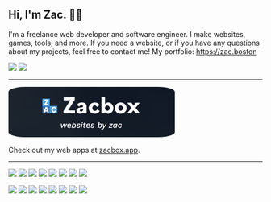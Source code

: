 ## Hi, I'm Zac. 👋🏻

I'm a freelance web developer and software engineer. I make websites, games, tools, and more. If you need a website, or if you have any questions about my projects, feel free to contact me! My portfolio: https://zac.boston

[![](https://img.shields.io/badge/Discord-TheOnlyZac-informational?style=flat&logo=Discord&logoColor=white&color=5865F2)](https://discordapp.com/channels/@me/TheOnlyZac#0269/) [![](https://img.shields.io/badge/Email-contact@zac.boston-informational?style=flat&logo=Gmail&logoColor=white&color=1d7bff)](mailto:contact@zac.boston)

<hr/>

<a href="https://zacbox.app">
    <img src="img/zacbox-banner.png" style="height: 100px; border-radius: 10%;" alt="Banner image with the Zacbox logo and text &quot;Zacbox; websites by Zac&quot;." />
</a>

Check out my web apps at [zacbox.app](https://zacbox.app).

<hr/>

![](https://img.shields.io/badge/HTML-informational?style=flat&logo=HTML5&logoColor=white&color=E34F26) ![](https://img.shields.io/badge/CSS-informational?style=flat&logo=CSS3&logoColor=white&color=1572B6) ![](https://img.shields.io/badge/Javascript-informational?style=flat&logo=Javascript&logoColor=black&color=F7DF1E) ![](https://img.shields.io/badge/Python-informational?style=flat&logo=Python&logoColor=white&color=3776AB) ![](https://img.shields.io/badge/Java-informational?style=flat&logo=Oracle&logoColor=white&color=007396) ![](https://img.shields.io/badge/C++-informational?style=flat&logo=Cplusplus&logoColor=white&color=00599C) ![](https://img.shields.io/badge/C%20Sharp-informational?style=flat&logo=Csharp&logoColor=white&color=239120) <!-- ![](https://img.shields.io/badge/Rust-informational?style=flat&logo=Rust&logoColor=white&color=F74B00) --> ![](https://img.shields.io/badge/R-informational?style=flat&logo=R&logoColor=white&color=1C62B0)

![](https://img.shields.io/badge/Node.js-informational?style=flat&logo=Node.js&logoColor=white&color=339933) ![](https://img.shields.io/badge/Express-informational?style=flat&logo=Express&logoColor=black&color=F3E02A) ![](https://img.shields.io/badge/React.js-informational?style=flat&logo=React&logoColor=white&color=4c768d) ![](https://img.shields.io/badge/Vue.js-informational?style=flat&logo=Vue.js&logoColor=white&color=35495E) ![](https://img.shields.io/badge/Three.js-informational?style=flat&logo=Three.js&logoColor=black&color=white) ![](https://img.shields.io/badge/Socket.io-informational?style=flat&logo=Socket.io&logoColor=white&color=26C2A0) ![](https://img.shields.io/badge/Electron-informational?style=flat&logo=Electron&logoColor=white&color=47848F) ![](https://img.shields.io/badge/OpenAI-informational?style=flat&logo=OpenAI&logoColor=white&color=74AA9C) <!-- ![](https://img.shields.io/badge/Ghidra-informational?style=flat&logo=Ghidra&logoColor=white&color=E22726) -->
